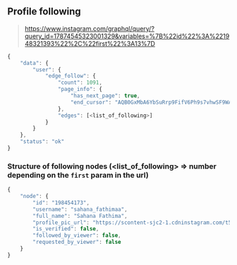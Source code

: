 ## Profile following
> https://www.instagram.com/graphql/query/?query_id=17874545323001329&variables=%7B%22id%22%3A%221948321393%22%2C%22first%22%3A13%7D

```js
{
    "data": {
        "user": {
            "edge_follow": {
                "count": 1091,
                "page_info": {
                    "has_next_page": true,
                    "end_cursor": "AQB0GxMbA6YbSuRrp9FifV6Ph9s7vhwSF9WA02XSctE_uY0WY4DgRVZCgXWCVOeq3XizX5bjmaNpLNX6mNcA6bxXdHOmaVwWKZsnfE7cBFGflQ"
                },
                "edges": [<list_of_following>]
            }
        }
    },
    "status": "ok"
}
```

### Structure of following nodes (<list_of_following> => number depending on the `first` param in the url)
```js
{
    "node": {
        "id": "198454173",
        "username": "sahana_fathimaa",
        "full_name": "Sahana Fathima",
        "profile_pic_url": "https://scontent-sjc2-1.cdninstagram.com/t51.2885-19/s150x150/12747617_730137827087703_1179248522_a.jpg",
        "is_verified": false,
        "followed_by_viewer": false,
        "requested_by_viewer": false
    }
}
```
